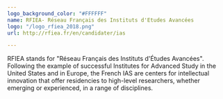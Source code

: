 ```yaml
---
logo_background_color: "#FFFFFF"
name: RFIEA- Réseau Français des Instituts d'Etudes Avancées
logo: "/logo_rfiea_2018.png"
url: http://rfiea.fr/en/candidater/ias

---
```

RFIEA stands for "Réseau Français des Instituts d'Études Avancées". Following the example of successful Institutes for Advanced Study in the United States and in Europe, the French IAS are centers for intellectual innovation that offer residencies to high-level researchers, whether emerging or experienced, in a range of disciplines.